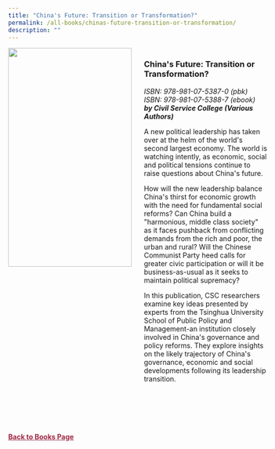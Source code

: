 ```yaml
---
title: "China's Future: Transition or Transformation?"
permalink: /all-books/chinas-future-transition-or-transformation/
description: ""
---
```

<style>


.grid-container {
	display: grid;
	grid-template-columns: 50% 50%;
	grid-gap: 5%
	}
	
img {
		object-fit: contain;
		width: 100%;
		height: 80%;
	}	

.chapter-divider {
	margin-top: 5%;
	}	
	
.back a
{
	color: #9f2943;
	font-weight: bold;
	
}	


</style>

<div class="grid-container">
	<div class="grid-child"><img src=""></div>
	<div class="grid-child">
		<h3>China's Future: Transition or Transformation?</h3>
		<i>ISBN: 978-981-07-5387-0 (pbk)</i><br>
		<i>ISBN: 978-981-07-5388-7 (ebook)</i><br>
		<b><i>by Civil Service College (Various Authors)</i></b>
		<p>A new political leadership has taken over at the helm of the world's second largest economy. The world is watching intently, as economic, social and political tensions continue to raise questions about China's future.

How will the new leadership balance China's thirst for economic growth with the need for fundamental social reforms? Can China build a "harmonious, middle class society" as it faces pushback from conflicting demands from the rich and poor, the urban and rural? Will the Chinese Communist Party heed calls for greater civic participation or will it be business-as-usual as it seeks to maintain political supremacy?

In this publication, CSC researchers examine key ideas presented by experts from the Tsinghua University School of Public Policy and Management-an institution closely involved in China's governance and policy reforms. They explore insights on the likely trajectory of China's governance, economic and social developments following its leadership transition.</p>
	</div>

</div>

<div>

<div class="chapter-divider">
<p><b></b></p>

</div>
	
<div class="chapter-divider">
<p><b></b></p>

</div>
		
<div class="chapter-divider">
<p><b></b></p>

</div>
	
<div class="chapter-divider">
<p><b></b></p>

</div>
	
<div class="chapter-divider">
<p><b></b></p>

</div>
	








</div>



<br>
<br>
<div class="back">
<a href="/books/">Back to Books Page</a>	

</div>